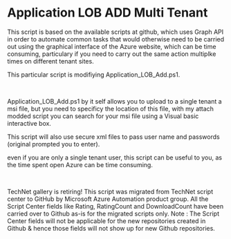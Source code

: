 ﻿Application LOB ADD Multi Tenant
================================

            

This script is based on the available scripts at github, which uses Graph API in order to automate common tasks that would otherwise need to be carried out using the graphical interface of the Azure website, which can be time consuming, particulary if you
 need to carry out the same action multiplke times on different tenant sites. 


This particular script is modifiying Application_LOB_Add.ps1.


 


Application_LOB_Add.ps1 by it self allows you to upload to a single tenant a msi file, but you need to specificy the location of this file, with my attach modded script you can search for your msi file using a Visual basic interactive box.


This script will also use secure xml files to pass user name and passwords (original prompted you to enter). 


even if you are only a single tenant user, this script can be useful to you, as the time spent open Azure can be time consuming. 

 
 


        
    
TechNet gallery is retiring! This script was migrated from TechNet script center to GitHub by Microsoft Azure Automation product group. All the Script Center fields like Rating, RatingCount and DownloadCount have been carried over to Github as-is for the migrated scripts only. Note : The Script Center fields will not be applicable for the new repositories created in Github & hence those fields will not show up for new Github repositories.
